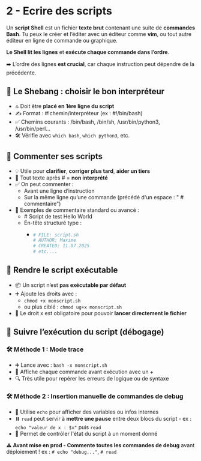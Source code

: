 # 2 - Ecrire des scripts

Un **script Shell** est un fichier **texte brut** contenant une suite de **commandes Bash**. Tu peux le créer et l’éditer avec un éditeur comme **vim**, ou tout autre éditeur en ligne de commande ou graphique.

**Le Shell lit les lignes** et **exécute chaque commande dans l’ordre**. 

➡️ L’ordre des lignes **est crucial**, car chaque instruction peut dépendre de la précédente.



## **🧭 Le Shebang : choisir le bon interpréteur**

- 🔝 Doit être **placé en 1ère ligne du script**
- ✍️ Format : #!chemin/interpréteur (ex : #!/bin/bash)
- ✅ Chemins courants : /bin/bash, /bin/sh, /usr/bin/python3, /usr/bin/perl…
- 🛠️ Vérifie avec `which bash`, `which python3`, etc.



## **📝 Commenter ses scripts**

- 💡 Utile pour **clarifier**, **corriger plus tard**, **aider un tiers**
- 🔕 Tout texte après # = **non interprété**
- ✅ On peut commenter :
  - Avant une ligne d’instruction
  - Sur la même ligne qu’une commande (précédé d'un espace : " # commentaire")
- 📄 Exemples de commentaire standard ou avancé :
  - \# Script de test Hello World
  - En-tête structuré type :
    - ```bash
      # FILE: script.sh
      # AUTHOR: Maxime
      # CREATED: 11.07.2025
      # etc....
      ```



## **🔐 Rendre le script exécutable**

- 📦 Un script n’est **pas exécutable par défaut**
- ➕ Ajoute les droits avec :
  - `chmod +x monscript.sh`
  - ou plus ciblé : `chmod ug+x monscript.sh`
- 🧠 Le droit x est obligatoire pour pouvoir **lancer directement le fichier**



## **🧪 Suivre l’exécution du script (débogage)**

### **🛠️ Méthode 1 : Mode trace**

- ➕ Lance avec : `bash -x monscript.sh`
- 🧾 Affiche chaque commande avant exécution avec un +
- 🔍 Très utile pour repérer les erreurs de logique ou de syntaxe



### **🛠️ Méthode 2 : Insertion manuelle de commandes de debug**

- 📍 Utilise `echo` pour afficher des variables ou infos internes
- ⏸️ `read` peut servir à **mettre une pause** entre deux blocs du script - ex : `echo "valeur de x : $x"` puis `read`
- 🎯 Permet de contrôler l'état du script à un moment donné

**⚠️ Avant mise en prod - Commente toutes les commandes de debug** avant déploiement ! ex : `# echo "debug..."`, `# read`

